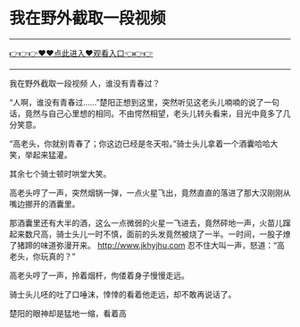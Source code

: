 # 我在野外截取一段视频

<hr/> <a href="https://github.com/kjhudf/xccd/issues/1">👉👉👉♥♥点此进入♥观看入口👈👉👉</a><hr/>

我在野外截取一段视频
人，谁没有青春过？

“人啊，谁没有青春过……”楚阳正想到这里，突然听见这老头儿喃喃的说了一句话，竟然与自己心里想的相同。不由愕然相望，老头儿转头看来，目光中竟多了几分笑意。

“高老头，你就别青春了；你这边已经是冬天啦。”骑士头儿拿着一个酒囊哈哈大笑，举起来猛灌。

其余七个骑士顿时哄堂大笑。

高老头哼了一声，突然烟锅一弹，一点火星飞出，竟然直直的落进了那大汉刚刚从嘴边挪开的酒囊里。

那酒囊里还有大半的酒，这么一点微弱的火星一飞进去，竟然砰地一声，火苗儿蹿起来数尺高，骑士头儿一时不慎，面前的头发竟然被烧了一半。一时间，一股子燎了猪蹄的味道弥漫开来。
http://www.jkhyjhu.com
忍不住大叫一声，怒道：“高老头，你玩真的？”

高老头哼了一声，拎着烟杆，佝偻着身子慢慢走远。

骑士头儿呸的吐了口唾沫，悻悻的看着他走远，却不敢再说话了。

楚阳的眼神却是猛地一缩，看着高
